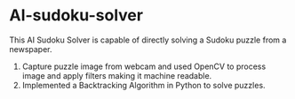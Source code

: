 # AI-sudoku-solver

This AI Sudoku Solver is capable of directly solving a Sudoku puzzle from a newspaper.

1) Capture puzzle image from webcam and used OpenCV to process image and apply filters making it machine readable.
2) Implemented a Backtracking Algorithm in Python to solve puzzles.
